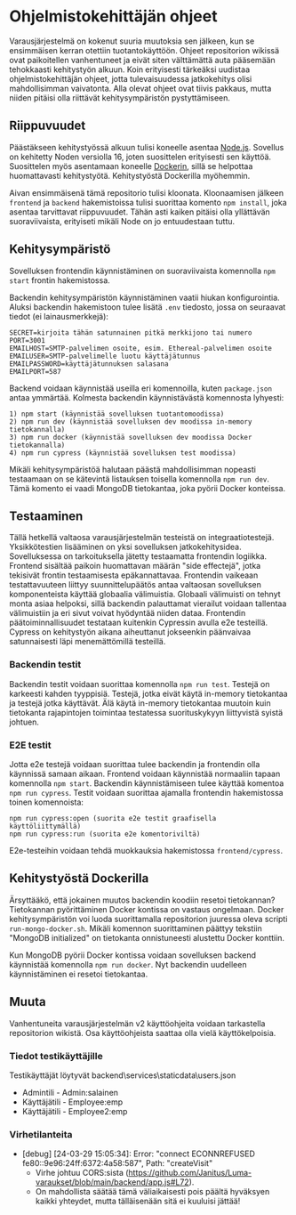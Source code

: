 # Ohjelmistokehittäjän ohjeet

Varausjärjestelmä on kokenut suuria muutoksia sen jälkeen, kun se ensimmäisen kerran otettiin tuotantokäyttöön. Ohjeet repositorion wikissä ovat paikoitellen vanhentuneet ja eivät siten välttämättä auta pääsemään tehokkaasti kehitystyön alkuun. Koin erityisesti tärkeäksi uudistaa ohjelmistokehittäjän ohjeet, jotta tulevaisuudessa jatkokehitys olisi mahdollisimman vaivatonta. Alla olevat ohjeet ovat tiivis pakkaus, mutta niiden pitäisi olla riittävät kehitysympäristön pystyttämiseen.

## Riippuvuudet

Päästäkseen kehitystyössä alkuun tulisi koneelle asentaa [Node.js](https://nodejs.org/en/). Sovellus on kehitetty Noden versiolla 16, joten suosittelen erityisesti sen käyttöä. Suosittelen myös asentamaan koneelle [Dockerin](https://www.docker.com/), sillä se helpottaa huomattavasti kehitystyötä. Kehitystyöstä Dockerilla myöhemmin.

Aivan ensimmäisenä tämä repositorio tulisi kloonata. Kloonaamisen jälkeen ```frontend``` ja ```backend``` hakemistoissa tulisi suorittaa komento ```npm install```, joka asentaa tarvittavat riippuvuudet. Tähän asti kaiken pitäisi olla yllättävän suoraviivaista, erityiseti mikäli Node on jo entuudestaan tuttu.

## Kehitysympäristö

Sovelluksen frontendin käynnistäminen on suoraviivaista komennolla ```npm start``` frontin hakemistossa.

Backendin kehitysympäristön käynnistäminen vaatii hiukan konfigurointia. Aluksi backendin hakemistoon tulee lisätä ```.env``` tiedosto, jossa on seuraavat tiedot (ei lainausmerkkejä):

    SECRET=kirjoita tähän satunnainen pitkä merkkijono tai numero 
    PORT=3001
    EMAILHOST=SMTP-palvelimen osoite, esim. Ethereal-palvelimen osoite
    EMAILUSER=SMTP-palvelimelle luotu käyttäjätunnus
    EMAILPASSWORD=käyttäjätunnuksen salasana
    EMAILPORT=587

Backend voidaan käynnistää useilla eri komennoilla, kuten ```package.json``` antaa ymmärtää. Kolmesta backendin käynnistävästä komennosta lyhyesti:

    1) npm start (käynnistää sovelluksen tuotantomoodissa)
    2) npm run dev (käynnistää sovelluksen dev moodissa in-memory tietokannalla)
    3) npm run docker (käynnistää sovelluksen dev moodissa Docker tietokannalla)
    4) npm run cypress (käynnistää sovelluksen test moodissa)

Mikäli kehitysympäristöä halutaan päästä mahdollisimman nopeasti testaamaan on se kätevintä listauksen toisella komennolla ```npm run dev```. Tämä komento ei vaadi MongoDB tietokantaa, joka pyörii Docker konteissa.

## Testaaminen

Tällä hetkellä valtaosa varausjärjestelmän testeistä on integraatiotestejä. Yksikkötestien lisääminen on yksi sovelluksen jatkokehitysidea. Sovelluksessa on tarkoituksella jätetty testaamatta frontendin logiikka. Frontend sisältää paikoin huomattavan määrän "side effectejä", jotka tekisivät frontin testaamisesta epäkannattavaa. Frontendin vaikeaan testattavuuteen liittyy suunnittelupäätös antaa valtaosan sovelluksen komponenteista käyttää globaalia välimuistia. Globaali välimuisti on tehnyt monta asiaa helpoksi, sillä backendin palauttamat vierailut voidaan tallentaa välimuistiin ja eri sivut voivat hyödyntää niiden dataa. Frontendin päätoiminnallisuudet testataan kuitenkin Cypressin avulla e2e testeillä. Cypress on kehitystyön aikana aiheuttanut jokseenkin päänvaivaa satunnaisesti läpi menemättömillä testeillä.

### Backendin testit

Backendin testit voidaan suorittaa komennolla ```npm run test```. Testejä on karkeesti kahden tyyppisiä. Testejä, jotka eivät käytä in-memory tietokantaa ja testejä jotka käyttävät. Älä käytä in-memory tietokantaa muutoin kuin tietokanta rajapintojen toimintaa testatessa suorituskykyyn liittyvistä syistä johtuen.

### E2E testit

Jotta e2e testejä voidaan suorittaa tulee backendin ja frontendin olla käynnissä samaan aikaan. Frontend voidaan käynnistää normaaliin tapaan komennolla ```npm start```. Backendin käynnistämiseen tulee käyttää komentoa ```npm run cypress```. Testit voidaan suorittaa ajamalla frontendin hakemistossa toinen komennoista:

    npm run cypress:open (suorita e2e testit graafisella käyttöliittymällä)
    npm run cypress:run (suorita e2e komentoriviltä)

E2e-testeihin voidaan tehdä muokkauksia hakemistossa ```frontend/cypress```.

## Kehitystyöstä Dockerilla

Ärsyttääkö, että jokainen muutos backendin koodiin resetoi tietokannan? Tietokannan pyörittäminen Docker kontissa on vastaus ongelmaan. Docker kehitysympäristön voi luoda suorittamalla repositorion juuressa oleva scripti ```run-mongo-docker.sh```. Mikäli komennon suorittaminen päättyy tekstiin "MongoDB initialized" on tietokanta onnistuneesti alustettu Docker konttiin.

Kun MongoDB pyörii Docker kontissa voidaan sovelluksen backend käynnistää komennolla ```npm run docker```. Nyt backendin uudelleen käynnistäminen ei resetoi tietokantaa.

## Muuta

Vanhentuneita varausjärjestelmän v2 käyttöohjeita voidaan tarkastella repositorion wikistä. Osa käyttöohjeista saattaa olla vielä käyttökelpoisia.

### Tiedot testikäyttäjille

Testikäyttäjät löytyvät backend\services\staticdata\users.json 

- Admintili - Admin:salainen
- Käyttäjätili - Employee:emp
- Käyttäjätili - Employee2:emp

### Virhetilanteita

- [debug] [24-03-29 15:05:34]: Error: "connect ECONNREFUSED fe80::9e96:24ff:6372:4a58:587", Path: "createVisit"
    - Virhe johtuu CORS:sista (https://github.com/Janitus/Luma-varaukset/blob/main/backend/app.js#L72).
    - On mahdollista säätää tämä väliaikaisesti pois päältä hyväksyen kaikki yhteydet, mutta tälläisenään sitä ei kuuluisi jättää!
